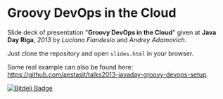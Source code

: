 # Groovy DevOps in the Cloud

Slide deck of presentation "**Groovy DevOps in the Cloud**" given at **Java Day Riga**, *2013*  by *Luciano Fiandesio* and *Andrey Adamovich*.

Just clone the repository and open `slides.html` in your browser.

Some real example can also be found here: <https://github.com/aestasit/talks2013-javaday-groovy-devops-setup>.


[![Bitdeli Badge](https://d2weczhvl823v0.cloudfront.net/aestasit/talks2013-javaday-groovy-devops-slides/trend.png)](https://bitdeli.com/free "Bitdeli Badge")

